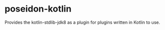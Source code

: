 # poseidon-kotlin

Provides the kotlin-stdlib-jdk8 as a plugin for plugins written in Kotlin to use.